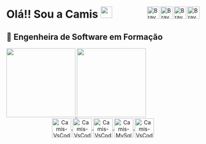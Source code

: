 #
<a href="mailto: cfdmelo@gmail.com">
  <img align="right" alt="Braydon's Email" width="32px" src="https://raw.githubusercontent.com/braydonwang/braydonwang/main/mail.png" />
</a>
<a href="https://www.linkedin.com/in/camila-freire-de-melo-11602a219">
  <img align="right" alt="Braydon's LinkedIn" width="32px" src="https://raw.githubusercontent.com/braydonwang/braydonwang/main/linkedin.svg" />
</a>
<a href="https://www.instagram.com/milaa_melo/">
  <img align="right" alt="Braydon's Instagram" width="32px" src="https://raw.githubusercontent.com/braydonwang/braydonwang/main/instagram.png" />
</a>
<a href="https://discord.com/users/CamilaMelo#7546">
  <img align="right" alt="Braydon's Discord" width="32px" src="https://raw.githubusercontent.com/braydonwang/braydonwang/main/discord.svg" />
</a>

# Olá!! Sou a Camis <img src="https://media.giphy.com/media/hvRJCLFzcasrR4ia7z/giphy.gif" width="30px">  
## 🌱 Engenheira de Software em Formação

<div>
  <a href="https://github.com/cfdmelo">
  <img height="180em" src="https://github-readme-stats.vercel.app/api?username=cfdmelo&show_icons=true&theme=dark&include_all_commits=true&count_private=true"/>
  <img height="180em" src="https://github-readme-stats.vercel.app/api/top-langs/?username=cfdmelo&layout=compact&langs_count=7&theme=dark"/>
</div>

<div align="center">
  <img align="center" alt="Camis-VsCode" height="50" width="50" src="https://cdn.jsdelivr.net/gh/devicons/devicon/icons/java/java-original.svg">
  <img align="center" alt="Camis-VsCode" height="50" width="50" src="https://cdn.jsdelivr.net/gh/devicons/devicon/icons/c/c-original.svg">
  <img align="center" alt="Camis-VsCode" height="50" width="50" src="https://cdn.jsdelivr.net/gh/devicons/devicon/icons/oracle/oracle-original.svg">
  <img align="center" alt="Camis-MySql" height="50" width="50" src="https://cdn.jsdelivr.net/gh/devicons/devicon/icons/mysql/mysql-original-wordmark.svg">
  <img align="center" alt="Camis-VsCode" height="50" width="50" src="https://cdn.jsdelivr.net/gh/devicons/devicon/icons/vscode/vscode-original.svg">
</div>


